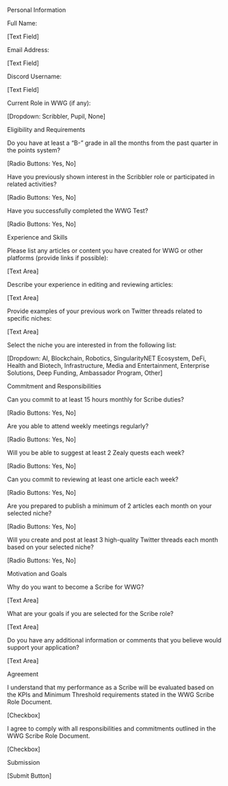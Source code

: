 Personal Information

Full Name:

[Text Field]

Email Address:

[Text Field]

Discord Username:

[Text Field]

Current Role in WWG (if any):

[Dropdown: Scribbler, Pupil, None]



Eligibility and Requirements

Do you have at least a “B-” grade in all the months from the past quarter in the points system?

[Radio Buttons: Yes, No]

Have you previously shown interest in the Scribbler role or participated in related activities?

[Radio Buttons: Yes, No]

Have you successfully completed the WWG Test?

[Radio Buttons: Yes, No]



Experience and Skills

Please list any articles or content you have created for WWG or other platforms (provide links if possible):

[Text Area]

Describe your experience in editing and reviewing articles:

[Text Area]

Provide examples of your previous work on Twitter threads related to specific niches:

[Text Area]

Select the niche you are interested in from the following list:

[Dropdown: AI, Blockchain, Robotics, SingularityNET Ecosystem, DeFi, Health and Biotech, Infrastructure, Media and Entertainment, Enterprise Solutions, Deep Funding, Ambassador Program, Other]



Commitment and Responsibilities

Can you commit to at least 15 hours monthly for Scribe duties?

[Radio Buttons: Yes, No]

Are you able to attend weekly meetings regularly?

[Radio Buttons: Yes, No]

Will you be able to suggest at least 2 Zealy quests each week?

[Radio Buttons: Yes, No]

Can you commit to reviewing at least one article each week?

[Radio Buttons: Yes, No]

Are you prepared to publish a minimum of 2 articles each month on your selected niche?

[Radio Buttons: Yes, No]

Will you create and post at least 3 high-quality Twitter threads each month based on your selected niche?

[Radio Buttons: Yes, No]



Motivation and Goals

Why do you want to become a Scribe for WWG?

[Text Area]

What are your goals if you are selected for the Scribe role?

[Text Area]

Do you have any additional information or comments that you believe would support your application?

[Text Area]



Agreement

I understand that my performance as a Scribe will be evaluated based on the KPIs and Minimum Threshold requirements stated in the WWG Scribe Role Document.

[Checkbox]

I agree to comply with all responsibilities and commitments outlined in the WWG Scribe Role Document.

[Checkbox]



Submission

[Submit Button]





